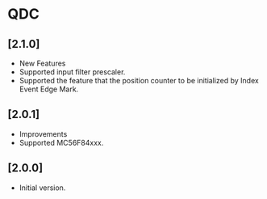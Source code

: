 # QDC

## [2.1.0]

- New Features
- Supported input filter prescaler.
- Supported the feature that the position counter to be initialized by Index Event Edge Mark.

## [2.0.1]

- Improvements
- Supported MC56F84xxx.

## [2.0.0]

- Initial version.
